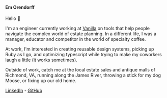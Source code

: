 #### Em Orendorff

Hello 👋

I'm an engineer currently working at [Vanilla](https://www.justvanilla.com/) on tools that help people navigate the complex world of estate planning. In a different life, I was a manager, educator and competitor in the world of specialty coffee.

At work, I'm interested in creating reusable design systems, picking up Ruby as I go, and optimizing typescript while trying to make my coworkers laugh a little (it works sometimes).

Outside of work, catch me at the local estate sales and antique malls of Richmond, VA, running along the James River, throwing a stick for my dog Moose, or fixing up our old home. 

[LinkedIn](https://www.linkedin.com/in/em-orendorff-2a2b4987/) - [GitHub](https://github.com/emorendorff) 
